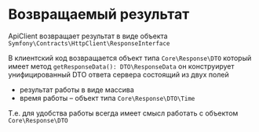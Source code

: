 # Возвращаемый результат

ApiClient возвращает результат в виде объекта `Symfony\Contracts\HttpClient\ResponseInterface`

В клиентский код возвращается объект типа `Core\Response\DTO` который имеет метод `getResponseData(): DTO\ResponseData`
он конструирует унифицированный DTO ответа сервера состоящий из двух полей
- результат работы в виде массива
- время работы – объект типа `Core\Response\DTO\Time`

Т.е. для удобства работы всегда имеет смысл работать с объектом  `Core\Response\DTO`
